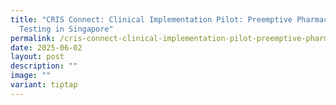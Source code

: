 ```yaml
---
title: "CRIS Connect: Clinical Implementation Pilot: Preemptive Pharmacogenomics
  Testing in Singapore"
permalink: /cris-connect-clinical-implementation-pilot-preemptive-pharmacogenomics-testing-in-singapore/
date: 2025-06-02
layout: post
description: ""
image: ""
variant: tiptap
---
```

